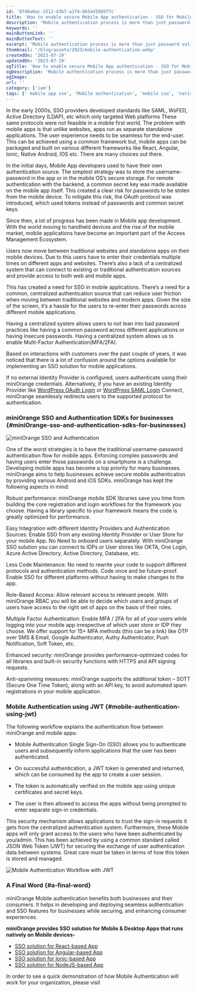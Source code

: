 ```yaml
---
id: '0746a0ac-2512-43b7-a1f4-bb54d1985f7c'
title: 'How to enable secure Mobile App authentication - SSO for Mobile apps'
description: 'Mobile authentication process is more than just password validation in today’s world. miniOrange offers a broad range of authentication methods for mobile applications.'
keywords: ''
mainButtonLink: ''
mainButtonText: ''
excerpt: 'Mobile authentication process is more than just password validation in today’s world. miniOrange offers a broad range of authentication methods for mobile applications.'
thumbnail: '/blog/assets/2023/mobile-authentication.webp'
createdOn: '2023-07-19'
updatedOn: '2023-07-19'
ogTitle: 'How to enable secure Mobile App authentication - SSO for Mobile apps'
ogDescription: 'Mobile authentication process is more than just password validation in today’s world. miniOrange offers a broad range of authentication methods for mobile applications.'
ogImage:
url: ''
category: ['iam']
tags: [' mobile app sso', 'Mobile authentication', 'mobile sso', 'native sso']
---
```


In the early 2000s, SSO providers developed standards like SAML, WsFED, Active Directory (LDAP), etc which only targeted Web platforms These same protocols were not feasible in a mobile first world. The problem with mobile apps is that unlike websites, apps run as separate standalone applications. The user experience needs to be seamless for the end-user. This can be achieved using a common framework but, mobile apps can be packaged and built on various different frameworks like React, Angular, Ionic, Native Android, IOS etc. There are many choices out there.

In the initial days, Mobile App developers used to have their own authentication source. The simplest strategy was to store the username-password in the app or in the mobile OS’s secure storage. For remote authentication with the backend, a common secret key was made available on the mobile app itself. This created a clear risk for passwords to be stolen from the mobile device. To mitigate this risk, the OAuth protocol was introduced, which used tokens instead of passwords and common secret keys.

Since then, a lot of progress has been made in Mobile app development.  With the world moving to handheld devices and the rise of the mobile market, mobile applications have become an important part of the Access Management Ecosystem.  

Users now move between traditional websites and standalone apps on their mobile devices. Due to this users have to enter their credentials multiple times on different apps and websites. There’s also a lack of a centralized system that can connect to existing or traditional authentication sources and provide access to both web and mobile apps. 

This has created a need for SSO in mobile applications. There’s a need for a common, centralized authentication source that can reduce user friction when moving between traditional websites and modern apps. Given the size of the screen, it’s a hassle for the users to re-enter their passwords across different mobile applications.

Having a centralized system allows users to not lean into bad password practices like having a common password across different applications or having insecure passwords. Having a centralized system allows us to enable Multi-Factor Authentication(MFA/2FA).

Based on interactions with customers over the past couple of years, it was noticed that there is a lot of confusion around the options available for implementing an SSO solution for mobile applications.

If no external Identity Provider is configured, users authenticate using their miniOrange credentials. Alternatively, if you have an existing
Identity Provider like [WordPress OAuth Login](https://plugins.miniorange.com/wordpress-sso) or [WordPress SAML Login](https://plugins.miniorange.com/wordpress-single-sign-on-sso) Connect, miniOrange seamlessly redirects users to the supported protocol for authentication.

### miniOrange SSO and Authentication SDKs for businesses {#miniOrange-sso-and-authentication-sdks-for-businesses}

![miniOrange SSO and Authentication](/blog/assets/2023/miniorange-sso-and-authentication.webp)

One of the worst strategies is to have the traditional username-password authentication flow for mobile apps. Enforcing complex passwords and having users enter those passwords on a smartphone is a challenge. Developing mobile apps has become a top priority for many businesses. miniOrange aims to help businesses achieve secure mobile authentication by providing various Android and iOS SDKs. miniOrange has kept the following aspects in mind:

Robust performance: miniOrange mobile SDK libraries save you time from building the core registration and login workflows for the framework you choose. Having a library specific to your framework means the code is greatly optimized for performance. 

Easy Integration with different Identity Providers and Authentication Sources: Enable SSO from any existing Identity Provider or User Store for your mobile App. No Need to onboard users separately. With miniOrange SSO solution you can connect to IDPs or User stores like OKTA, One Login, Azure Active Directory, Active Directory, Database, etc.

Less Code Maintenance: No need to rewrite your code to support different protocols and authentication methods. Code once and be future-proof. Enable SSO for different platforms without having to make changes to the app. 

Role-Based Access: Allow relevant access to relevant people. With miniOrange RBAC you will be able to decide which users and groups of users have access to the right set of apps on the basis of their roles. 

Multiple Factor Authentication: Enable MFA / 2FA for all of your users while logging into your mobile app irrespective of which user store or IDP they choose. We offer support for 15+ MFA methods (this can be a link) like OTP over SMS & Email, Google Authenticator, Authy Authenticator, Push Notification, Soft Token, etc. 

Enhanced security: miniOrange provides performance-optimized codes for all libraries and built-in security functions with HTTPS and API signing requests.

Anti-spamming measures: miniOrange supports the additional token – SOTT (Secure One Time Token), along with an API key, to avoid automated spam registrations in your mobile application.
 

### Mobile Authentication using JWT {#mobile-authentication-using-jwt}

The following workflow explains the authentication flow between miniOrange and mobile apps:

-  Mobile Authentication Single Sign-On (SSO) allows you to authenticate users and subsequently inform applications that the user has been authenticated. 

-  On successful authentication, a JWT token is generated and returned, which can be consumed by the app to create a user session. 

-  The token is automatically verified on the mobile app using unique certificates and secret keys.

- The user is then allowed to access the apps without being prompted to enter separate sign-in credentials.


This security mechanism allows applications to trust the sign-in requests it gets from the centralized authentication system. Furthermore, these Mobile apps will only grant access to the users who have been authenticated by you/admin. This has been achieved by using a common standard called JSON Web Token (JWT) for securing the exchange of user authentication data between systems. Great care must be taken in terms of how this token is stored and managed.

![Mobile Authentication Workflow with JWT](/blog/assets/2023/mobile-authentication-using-jwt.webp)

### A Final Word {#a-final-word}

miniOrange Mobile authentication benefits both businesses and their consumers. It helps in developing and deploying seamless authentication and SSO features for businesses while securing, and enhancing consumer experiences.

**miniOrange provides SSO solution for Mobile & Desktop Apps that runs natively on Mobile devices-**

- [SSO solution for React-based App](https://www.miniorange.com/iam/integrations/react-single-sign-on-sso)
- [SSO solution for Angular-based App](https://www.miniorange.com/iam/integrations/angular-single-sign-on-sso)
- [SSO solution for Ionic-based App](https://www.miniorange.com/iam/integrations/ionic-single-sign-on-sso)
- [SSO solution for NodeJS-based App](https://www.miniorange.com/iam/integrations/node-js-single-sign-on-sso)

In order to see a quick demonstration of how Mobile Authentication will work for your organization, please visit 

